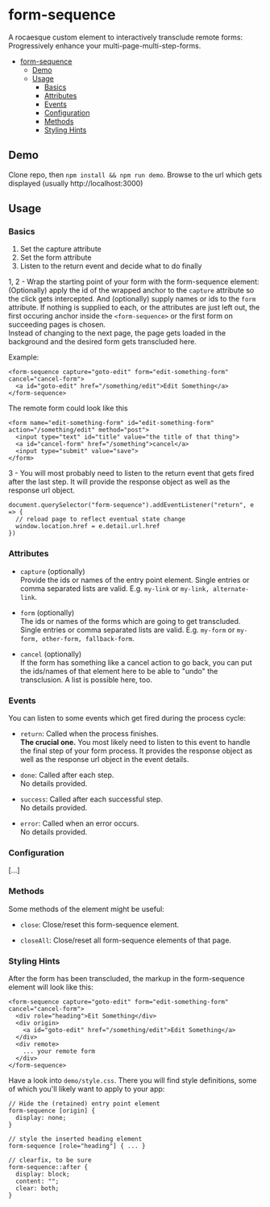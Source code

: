 # form-sequence

A rocaesque custom element to interactively transclude remote forms: Progressively enhance your multi-page-multi-step-forms.

<!-- TOC -->

- [form-sequence](#form-sequence)
    - [Demo](#demo)
    - [Usage](#usage)
        - [Basics](#basics)
        - [Attributes](#attributes)
        - [Events](#events)
        - [Configuration](#configuration)
        - [Methods](#methods)
        - [Styling Hints](#styling-hints)

<!-- /TOC -->

## Demo

Clone repo, then `npm install && npm run demo`. Browse to the url which gets displayed (usually http://localhost:3000)

## Usage

### Basics

1. Set the capture attribute
2. Set the form attribute
3. Listen to the return event and decide what to do finally

1, 2 - Wrap the starting point of your form with the form-sequence element: (Optionally) apply the id of the wrapped anchor to the `capture` attribute so the click gets intercepted. And (optionally) supply names or ids to the `form` attribute. If nothing is supplied to each, or the attributes are just left out, the first occuring anchor inside the `<form-sequence>` or the first form on succeeding pages is chosen.  
Instead of changing to the next page, the page gets loaded in the background and the desired form gets transcluded here.

Example:

    <form-sequence capture="goto-edit" form="edit-something-form" cancel="cancel-form">
      <a id="goto-edit" href="/something/edit">Edit Something</a>
    </form-sequence>

The remote form could look like this

    <form name="edit-something-form" id="edit-something-form" action="/something/edit" method="post">
      <input type="text" id="title" value="the title of that thing">
      <a id="cancel-form" href="/something">cancel</a>
      <input type="submit" value="save">
    </form>

3 - You will most probably need to listen to the return event that gets fired after the last step. It will provide the response object as well as the response url object.

    document.querySelector("form-sequence").addEventListener("return", e => {
      // reload page to reflect eventual state change
      window.location.href = e.detail.url.href
    })

### Attributes

- `capture` (optionally)  
  Provide the ids or names of the entry point element. Single entries or comma separated lists are valid. E.g. `my-link` or `my-link, alternate-link`.

- `form` (optionally)  
  The ids or names of the forms which are going to get transcluded. Single entries or comma separated lists are valid. E.g. `my-form` or `my-form, other-form, fallback-form`.

- `cancel` (optionally)  
  If the form has something like a cancel action to go back, you can put the ids/names of that element here to be able to "undo" the transclusion. A list is possible here, too.

### Events

You can listen to some events which get fired during the process cycle: 

- `return`: Called when the process finishes.  
  __The crucial one.__ You most likely need to listen to this event to handle the final step of your form process. It provides the response object as well as the response url object in the event details.

- `done`: Called after each step.  
  No details provided.

- `success`: Called after each successful step.  
  No details provided.
  
- `error`: Called when an error occurs.  
  No details provided.

### Configuration

[...]

### Methods

Some methods of the element might be useful:

- `close`: Close/reset this form-sequence element.

- `closeAll`: Close/reset all form-sequence elements of that page.

### Styling Hints

After the form has been transcluded, the markup in the form-sequence element will look like this:

    <form-sequence capture="goto-edit" form="edit-something-form" cancel="cancel-form">
      <div role="heading">Eit Something</div>
      <div origin>
        <a id="goto-edit" href="/something/edit">Edit Something</a>
      </div>
      <div remote>
        ... your remote form
      </div>
    </form-sequence>

Have a look into `demo/style.css`. There you will find style definitions, some of which you'll likely want to apply to your app:

    // Hide the (retained) entry point element
    form-sequence [origin] {
      display: none;
    }

    // style the inserted heading element
    form-sequence [role="heading"] { ... }

    // clearfix, to be sure
    form-sequence::after {
      display: block;
      content: "";
      clear: both;
    }
